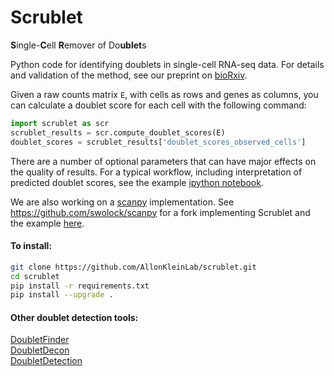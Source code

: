 # Scrublet
**S**ingle-**C**ell **R**emover of Do**ublet**s  
  
Python code for identifying doublets in single-cell RNA-seq data. For details and validation of the method, see our preprint on [bioRxiv](https://www.biorxiv.org/content/early/2018/07/09/357368).


Given a raw counts matrix `E`, with cells as rows and genes as columns, you can calculate a doublet score for each cell with the following command: 
```python
import scrublet as scr
scrublet_results = scr.compute_doublet_scores(E)
doublet_scores = scrublet_results['doublet_scores_observed_cells']
```

There are a number of optional parameters that can have major effects on the quality of results. For a typical workflow, including interpretation of predicted doublet scores, see the example [ipython notebook](./examples/10X_PBMC-8k_example.ipynb).

We are also working on a [scanpy](https://github.com/theislab/scanpy) implementation. See https://github.com/swolock/scanpy for a fork implementing Scrublet and the example [here](./examples/10X_PBMC-8k_scanpy_example.ipynb).

#### To install:
```bash
git clone https://github.com/AllonKleinLab/scrublet.git
cd scrublet
pip install -r requirements.txt
pip install --upgrade .
```
#### Other doublet detection tools:
[DoubletFinder](https://github.com/chris-mcginnis-ucsf/DoubletFinder)  
[DoubletDecon](https://github.com/EDePasquale/DoubletDecon)  
[DoubletDetection](https://github.com/JonathanShor/DoubletDetection)
